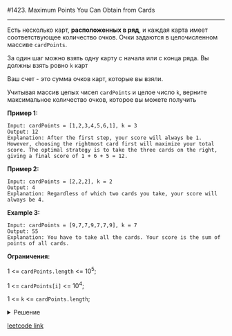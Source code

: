 #1423. Maximum Points You Can Obtain from Cards

---

Есть несколько карт, **расположенных в ряд**, и каждая карта имеет соответствующее количество очков. Очки задаются в целочисленном массиве `cardPoints`.

За один шаг можно взять одну карту с начала или с конца ряда. Вы должны взять ровно `k` карт

Ваш счет - это сумма очков карт, которые вы взяли.

Учитывая массив целых чисел `cardPoints` и целое число `k`, верните максимальное количество очков, которое вы можете получить

**Пример 1:**

```
Input: cardPoints = [1,2,3,4,5,6,1], k = 3
Output: 12
Explanation: After the first step, your score will always be 1. However, choosing the rightmost card first will maximize your total score. The optimal strategy is to take the three cards on the right, giving a final score of 1 + 6 + 5 = 12.
```

**Пример 2:**

```
Input: cardPoints = [2,2,2], k = 2
Output: 4
Explanation: Regardless of which two cards you take, your score will always be 4.
```

**Example 3:**

```
Input: cardPoints = [9,7,7,9,7,7,9], k = 7
Output: 55
Explanation: You have to take all the cards. Your score is the sum of points of all cards.
```

**Ограничения:**

1 <= `cardPoints.length` <= 10<sup>5</sup>;

1 <= `cardPoints[i]` <= 10<sup>4</sup>;

1 <= `k` <= `cardPoints.length`;

<details>

<summary> Решение </summary>

Рассмотрим **Пример 1**. Мы должны взять `k` карт сначала или конца.

Возможно, это первые `k`:

[**1**, **2**, **3**, ~~4~~, ~~5~~, ~~6~~, ~~1~~]

Или первые `k`-1 + последняя n:

[**1**, **2**, ~~3~~, ~~4~~, ~~5~~, ~~6~~, **1**]

Или первые k-2 + последние n-1, n:

[**1**, ~~2~~, ~~3~~, ~~4~~, ~~5~~, **6**, **1**]

Или последние `n-(k-1)`, `n-(k-2)`, `n -(k-3)`:

[~~1~~, ~~2~~, ~~3~~, ~~4~~, **5**, **6**, **1**]

Думаю, что закономерность понятна.

Найдём сумму первых k карт:

```ts
let curSum: number = 0;
for (let i: number = 0; i < k; i++) {
  curSum += cardPoints[i];
}
```

Добавим переменную для хранения максимальной суммы k карт:

```ts
let maxSum: number = curSum;
```

В цикле уменьшаем на одну карту слева и добавляем одну карту справа. Сравниваем с текущим максимумом. По окончании цикла возвращаем максимальное значение

```ts
for (let i = k - 1; i >= 0; i--) {
  const j = cardPoints.length - k + i;
  curSum = curSum - cardPoints[i] + cardPoints[j];
  maxSum = Math.max(maxSum, curSum);
}
```

Весь алгоритм выглядит так:

```ts
/**
 * @param {number[]} cardPoints
 * @param {number} k
 * @return {number}
 */
const maxScore = function (cardPoints: number[], k: number): number {
  let curSum: number = 0;
  for (let i: number = 0; i < k; i++) {
    curSum += cardPoints[i];
  }
  let maxSum: number = curSum;
  for (let i = k - 1; i >= 0; i--) {
    const j = cardPoints.length - k + i;
    curSum = curSum - cardPoints[i] + cardPoints[j];
    maxSum = Math.max(maxSum, curSum);
  }

  return maxSum;
};
```

</details>

[leetcode link](https://leetcode.com/problems/maximum-points-you-can-obtain-from-cards/)
